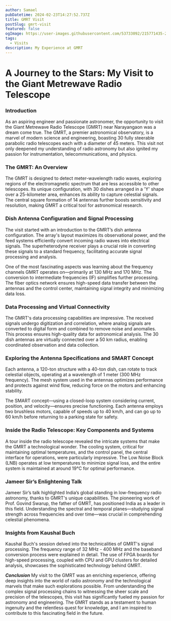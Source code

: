 ```yaml
---
author: Samael
pubDatetime: 2024-02-23T14:27:52.737Z
title: GMRT Visit
postSlug: gmrt-visit
featured: false
ogImage: https://user-images.githubusercontent.com/53733092/215771435-25408246-2309-4f8b-a781-1f3d93bdf0ec.png
tags:
  - Visits
description: My Experience at GMRT
---
```




# A Journey to the Stars: My Visit to the Giant Metrewave Radio Telescope

### Introduction
As an aspiring engineer and passionate astronomer, the opportunity to visit the Giant Metrewave Radio Telescope (GMRT) near Narayangaon was a dream come true. The GMRT, a premier astronomical observatory, is a marvel of modern science and engineering, boasting 30 fully steerable parabolic radio telescopes each with a diameter of 45 meters. This visit not only deepened my understanding of radio astronomy but also ignited my passion for instrumentation, telecommunications, and physics.

### The GMRT: An Overview
The GMRT is designed to detect meter-wavelength radio waves, exploring regions of the electromagnetic spectrum that are less accessible to other telescopes. Its unique configuration, with 30 dishes arranged in a 'Y' shape over a 25-kilometer area, enhances its ability to capture celestial signals. The central square formation of 14 antennas further boosts sensitivity and resolution, making GMRT a critical tool for astronomical research.

### Dish Antenna Configuration and Signal Processing
The visit started with an introduction to the GMRT’s dish antenna configuration. The array's layout maximizes its observational power, and the feed systems efficiently convert incoming radio waves into electrical signals. The superheterodyne receiver plays a crucial role in converting these signals to a standard frequency, facilitating accurate signal processing and analysis.

One of the most fascinating aspects was learning about the frequency channels GMRT operates on—primarily at 130 MHz and 170 MHz. The conversion to intermediate frequencies (IF) simplifies further processing. The fiber optics network ensures high-speed data transfer between the antennas and the control center, maintaining signal integrity and minimizing data loss.

### Data Processing and Virtual Connectivity
The GMRT's data processing capabilities are impressive. The received signals undergo digitization and correlation, where analog signals are converted to digital form and combined to remove noise and anomalies. This process ensures high-quality data for astronomical analysis. The 30 dish antennas are virtually connected over a 50 km radius, enabling coordinated observation and data collection.

### Exploring the Antenna Specifications and SMART Concept
Each antenna, a 120-ton structure with a 40-ton dish, can rotate to track celestial objects, operating at a wavelength of 1 meter (300 MHz frequency). The mesh system used in the antennas optimizes performance and protects against wind flow, reducing force on the motors and enhancing stability.

The SMART concept—using a closed-loop system considering current, position, and velocity—ensures precise functioning. Each antenna employs two brushless motors, capable of speeds up to 40 km/h, and can go up to 60 km/h before returning to a parking state for safety.

### Inside the Radio Telescope: Key Components and Systems
A tour inside the radio telescope revealed the intricate systems that make the GMRT a technological wonder. The cooling system, critical for maintaining optimal temperatures, and the control panel, the central interface for operations, were particularly impressive. The Low Noise Block (LNB) operates at low temperatures to minimize signal loss, and the entire system is maintained at around 19°C for optimal performance.

### Jameer Sir’s Enlightening Talk
Jameer Sir’s talk highlighted India’s global standing in low-frequency radio astronomy, thanks to GMRT's unique capabilities. The pioneering work of Prof. Govind Swarup, the father of GMRT, has positioned India as a leader in this field. Understanding the spectral and temporal planes—studying signal strength across frequencies and over time—was crucial in comprehending celestial phenomena.

### Insights from Kaushal Buch
Kaushal Buch's session delved into the technicalities of GMRT's signal processing. The frequency range of 32 MHz - 400 MHz and the baseband conversion process were explained in detail. The use of FPGA boards for high-speed processing, coupled with CPU and GPU clusters for detailed analysis, showcases the sophisticated technology behind GMRT.

**_Conclusion_**
My visit to the GMRT was an enriching experience, offering deep insights into the world of radio astronomy and the technological marvels that make such explorations possible. From understanding the complex signal processing chains to witnessing the sheer scale and precision of the telescopes, this visit has significantly fueled my passion for astronomy and engineering. The GMRT stands as a testament to human ingenuity and the relentless quest for knowledge, and I am inspired to contribute to this fascinating field in the future.
